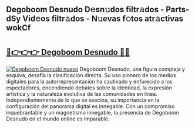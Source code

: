 ## Degoboom Desnudo D𝚎sn𝚞dos filtr𝚊dos - Parts-dSy Vid𝚎os filtr𝚊dos - N𝚞evas f𝚘tos atr𝚊ctivas wokCf

# <h2><a href="http://mb4sh1.tromn.icu/?c=Degoboom+Desnudo">🔗👉👉👉 Degoboom Desnudo 🔗🔗</a></h2>

[![Degoboom Desnudo nuevo](https://i.imgur.com/pEAQMta.gif)](http://mb4sh1.tromn.icu/?c=Degoboom+Desnudo)
Degoboom Desnudo, una figura compleja y esquiva, desafía la clasificación directa. Su uso pionero de los medios digitales para la autorrepresentación ha cautivado y enfurecido a los espectadores, encendiendo debates sobre la identidad, la expresión artística y la naturaleza evolutiva de las comunidades en línea. Independientemente de lo que se avecina, su importancia en la configuración del panorama digital es innegable. Con un compromiso inquebrantable y un magnetismo innegable, la presencia de Degoboom Desnudo en el mundo online es imparable.
